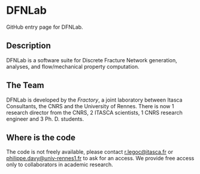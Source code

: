 # DFNLab

GitHub entry page for DFNLab.

## Description

DFNLab is a software suite for Discrete Fracture Network generation, analyses, and flow/mechanical property computation.

## The Team

DFNLab is developed by the *Fractory*, a joint laboratory between Itasca Consultants, the CNRS and the University of Rennes.
There is now 1 research director from the CNRS, 2 ITASCA scientists, 1 CNRS research engineer and 3 Ph. D. students.

## Where is the code

The code is not freely available, please contact r.legoc@itasca.fr or philippe.davy@univ-rennes1.fr to ask for an access. We provide  free access only to collaborators in academic research.

